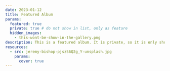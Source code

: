 ```yaml
---
date: 2023-01-12
title: Featured Album
params:
  featured: true
  private: true # do not show in list, only as feature
  hidden_images:
    - this-wont-be-show-in-the-gallery.png
description: This is a featured album. It is private, so it is only shown on the homepage.
resources:
  - src: jeremy-bishop-pjszS6Q2g_Y-unsplash.jpg
    params:
      cover: true
---
```

